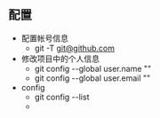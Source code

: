 ## 配置
- 配置帐号信息
  - git -T git@github.com
- 修改项目中的个人信息
  - git config --global user.name ""
  - git config --global user.email ""
- config
  - git config --list
  - 